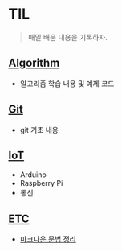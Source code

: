 # TIL

> 매일 배운 내용을 기록하자.



## [Algorithm](./Algorithm)

- 알고리즘 학습 내용 및 예제 코드



## [Git](./Git)

- git 기초 내용



## [IoT](./IoT)

- Arduino
- Raspberry Pi
- 통신



## [ETC](./etc)

* [마크다운 문법 정리](./Markdown.md)

